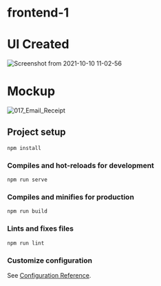 # frontend-1
# UI Created
![Screenshot from 2021-10-10 11-02-56](https://user-images.githubusercontent.com/32628578/136683795-4d0023ab-4b4e-44ba-8d7f-26a04b403e85.png)



# Mockup

![017_Email_Receipt](https://user-images.githubusercontent.com/32628578/136683785-6fa9015f-cdf9-4d57-9e0f-b9dcf2732fc0.png)


## Project setup
```
npm install
```

### Compiles and hot-reloads for development
```
npm run serve
```

### Compiles and minifies for production
```
npm run build
```

### Lints and fixes files
```
npm run lint
```

### Customize configuration
See [Configuration Reference](https://cli.vuejs.org/config/).
